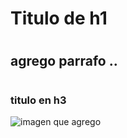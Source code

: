 # <h1> Titulo de h1 </h1>
# <h2> agrego parrafo .. </h2>
# <h3> titulo en h3 </h3>
![imagen que agrego](https://octodex.github.com/images/yaktocat.png)
